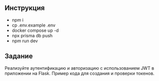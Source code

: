 ##  Инструкция
- npm i
- cp .env.example .env
- docker compose up -d
- npx prisma db push
- npm run dev

##  Задание
Реализуйте аутентификацию и авторизацию с использованием JWT в приложении на Flask. Пример кода для создания и проверки токенов.